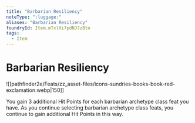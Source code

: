 ```yaml
---
title: "Barbarian Resiliency"
noteType: ":luggage:"
aliases: "Barbarian Resiliency"
foundryId: Item.mTxlXi7pdNJ7zBto
tags:
  - Item
---
```


# Barbarian Resiliency
![[pathfinder2e/Feats/zz_asset-files/icons-sundries-books-book-red-exclamation.webp|150]]

You gain 3 additional Hit Points for each barbarian archetype class feat you have. As you continue selecting barbarian archetype class feats, you continue to gain additional Hit Points in this way.
